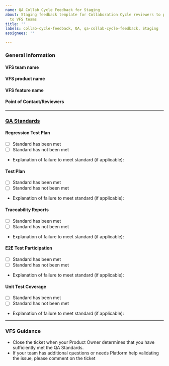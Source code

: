 ```yaml
---
name: QA Collab Cycle Feedback for Staging
about: Staging feedback template for Collaboration Cycle reviewers to provide QA feedback
  to VFS teams
title: ''
labels: collab-cycle-feedback, QA, qa-collab-cycle-feedback, Staging
assignees: ''

---
```


### General Information

#### VFS team name

#### VFS product name

#### VFS feature name

#### Point of Contact/Reviewers
---
### [QA Standards](https://depo-platform-documentation.scrollhelp.site/developer-docs/quality-assurance-standards) 
#### Regression Test Plan 
- [ ] Standard has been met
- [ ] Standard has not been met
- Explanation of failure to meet standard (if applicable):
#### Test Plan
- [ ] Standard has been met
- [ ] Standard has not been met
-  Explanation of failure to meet standard (if applicable):
#### Traceability Reports 
- [ ] Standard has been met
- [ ] Standard has not been met
- Explanation of failure to meet standard (if applicable):
#### E2E Test Participation
- [ ] Standard has been met
- [ ] Standard has not been met
- Explanation of failure to meet standard (if applicable):
#### Unit Test Coverage 
- [ ] Standard has been met
- [ ] Standard has not been met
- Explanation of failure to meet standard (if applicable):
---
### VFS Guidance

- Close the ticket when your Product Owner determines that you have sufficiently met the QA Standards.
- If your team has additional questions or needs Platform help validating the issue, please comment on the ticket
